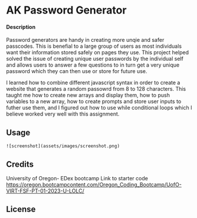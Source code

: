 # AK Password Generator

#### Description


Password generators are handy in creating more unqie and safer passcodes. This is benefial to a large group of users as most individuals want their information stored safely on pages they use. This project helped solved the issue of creating unique user passwords by the individual self and allows users to answer a few questions to in turn get a very unique password which they can then use or store for future use.

I learned how to combine different javascript syntax in order to create a website that generates a random passowrd from 8 to 128 characters. This taught me how to create new arrays and display them, how to push variables to a new array, how to create prompts and store user inputs to futher use them, and I figured out how to use while conditional loops which I believe worked very well with this assignment.



## Usage

    ![screenshot](assets/images/screenshot.png)

## Credits

University of Oregon- EDex bootcamp
  Link to starter code
  https://oregon.bootcampcontent.com/Oregon_Coding_Bootcamp/UofO-VIRT-FSF-PT-01-2023-U-LOLC/


## License


